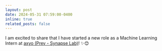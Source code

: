 ```yaml
---
layout: post
date: 2024-05-31 07:59:00-0400
inline: true
related_posts: false
---
```

I am excited to share that I have started a new role as a Machine Learning Intern at <a href="https://axyo.ai/" target="_blank">axyo (Prev - Synapse Lab)</a>! ✨😊
